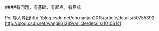 ####有问题，有基础，有起点，有目标

Poi 导入导出http://blog.csdn.net/chenanjun2015/article/details/50755392
            http://blog.csdn.net/wangli61289/article/details/10106141
